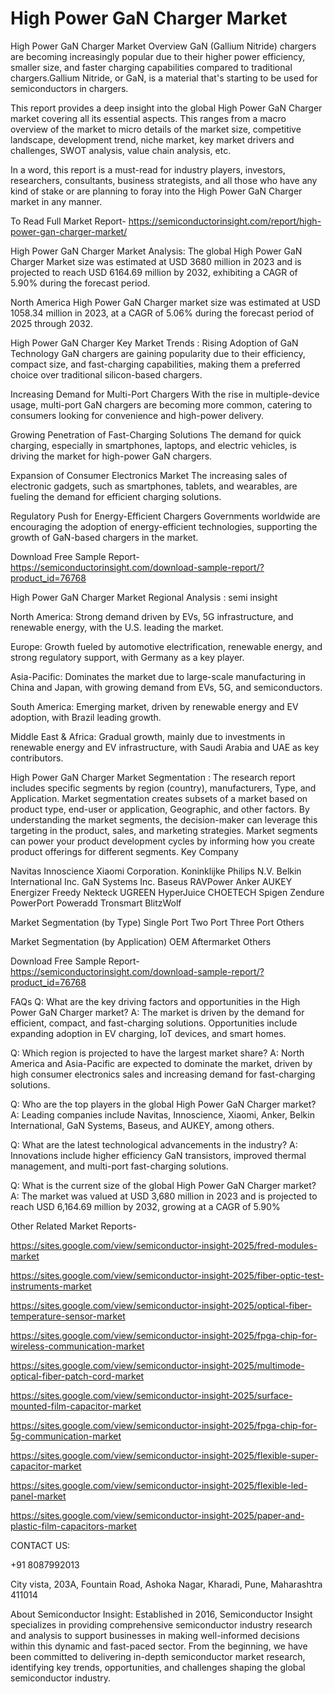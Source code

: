 <h1>High Power GaN Charger Market</h1>
High Power GaN Charger Market Overview
GaN (Gallium Nitride) chargers are becoming increasingly popular due to their higher power efficiency, smaller size, and faster charging capabilities compared to traditional chargers.Gallium Nitride, or GaN, is a material that's starting to be used for semiconductors in chargers.

This report provides a deep insight into the global High Power GaN Charger market covering all its essential aspects. This ranges from a macro overview of the market to micro details of the market size, competitive landscape, development trend, niche market, key market drivers and challenges, SWOT analysis, value chain analysis, etc.

In a word, this report is a must-read for industry players, investors, researchers, consultants, business strategists, and all those who have any kind of stake or are planning to foray into the High Power GaN Charger market in any manner.

To Read Full Market Report-
https://semiconductorinsight.com/report/high-power-gan-charger-market/

High Power GaN Charger Market Analysis:
The global High Power GaN Charger Market size was estimated at USD 3680 million in 2023 and is projected to reach USD 6164.69 million by 2032, exhibiting a CAGR of 5.90% during the forecast period.

North America High Power GaN Charger market size was estimated at USD 1058.34 million in 2023, at a CAGR of 5.06% during the forecast period of 2025 through 2032.

High Power GaN Charger Key Market Trends :
Rising Adoption of GaN Technology
GaN chargers are gaining popularity due to their efficiency, compact size, and fast-charging capabilities, making them a preferred choice over traditional silicon-based chargers.

Increasing Demand for Multi-Port Chargers
With the rise in multiple-device usage, multi-port GaN chargers are becoming more common, catering to consumers looking for convenience and high-power delivery.

Growing Penetration of Fast-Charging Solutions
The demand for quick charging, especially in smartphones, laptops, and electric vehicles, is driving the market for high-power GaN chargers.

Expansion of Consumer Electronics Market
The increasing sales of electronic gadgets, such as smartphones, tablets, and wearables, are fueling the demand for efficient charging solutions.

Regulatory Push for Energy-Efficient Chargers
Governments worldwide are encouraging the adoption of energy-efficient technologies, supporting the growth of GaN-based chargers in the market.

Download Free Sample Report-
https://semiconductorinsight.com/download-sample-report/?product_id=76768

High Power GaN Charger Market Regional Analysis :
semi insight

North America:
Strong demand driven by EVs, 5G infrastructure, and renewable energy, with the U.S. leading the market.

Europe:
Growth fueled by automotive electrification, renewable energy, and strong regulatory support, with Germany as a key player.

Asia-Pacific:
Dominates the market due to large-scale manufacturing in China and Japan, with growing demand from EVs, 5G, and semiconductors.

South America:
Emerging market, driven by renewable energy and EV adoption, with Brazil leading growth.

Middle East & Africa:
Gradual growth, mainly due to investments in renewable energy and EV infrastructure, with Saudi Arabia and UAE as key contributors.

High Power GaN Charger Market Segmentation :
The research report includes specific segments by region (country), manufacturers, Type, and Application. Market segmentation creates subsets of a market based on product type, end-user or application, Geographic, and other factors. By understanding the market segments, the decision-maker can leverage this targeting in the product, sales, and marketing strategies. Market segments can power your product development cycles by informing how you create product offerings for different segments.
Key Company

Navitas
Innoscience
Xiaomi Corporation.
Koninklijke Philips N.V.
Belkin International
Inc.
GaN Systems Inc.
Baseus
RAVPower
Anker
AUKEY
Energizer
Freedy
Nekteck
UGREEN
HyperJuice
CHOETECH
Spigen
Zendure
PowerPort
Poweradd
Tronsmart
BlitzWolf

Market Segmentation (by Type)
Single Port
Two Port
Three Port
Others

Market Segmentation (by Application)
OEM
Aftermarket
Others

Download Free Sample Report-
https://semiconductorinsight.com/download-sample-report/?product_id=76768

FAQs
Q: What are the key driving factors and opportunities in the High Power GaN Charger market?
A: The market is driven by the demand for efficient, compact, and fast-charging solutions. Opportunities include expanding adoption in EV charging, IoT devices, and smart homes.

Q: Which region is projected to have the largest market share?
A: North America and Asia-Pacific are expected to dominate the market, driven by high consumer electronics sales and increasing demand for fast-charging solutions.

Q: Who are the top players in the global High Power GaN Charger market?
A: Leading companies include Navitas, Innoscience, Xiaomi, Anker, Belkin International, GaN Systems, Baseus, and AUKEY, among others.

Q: What are the latest technological advancements in the industry?
A: Innovations include higher efficiency GaN transistors, improved thermal management, and multi-port fast-charging solutions.

Q: What is the current size of the global High Power GaN Charger market?
A: The market was valued at USD 3,680 million in 2023 and is projected to reach USD 6,164.69 million by 2032, growing at a CAGR of 5.90%

Other Related Market Reports-

https://sites.google.com/view/semiconductor-insight-2025/fred-modules-market

https://sites.google.com/view/semiconductor-insight-2025/fiber-optic-test-instruments-market

https://sites.google.com/view/semiconductor-insight-2025/optical-fiber-temperature-sensor-market

https://sites.google.com/view/semiconductor-insight-2025/fpga-chip-for-wireless-communication-market

https://sites.google.com/view/semiconductor-insight-2025/multimode-optical-fiber-patch-cord-market

https://sites.google.com/view/semiconductor-insight-2025/surface-mounted-film-capacitor-market

https://sites.google.com/view/semiconductor-insight-2025/fpga-chip-for-5g-communication-market

https://sites.google.com/view/semiconductor-insight-2025/flexible-super-capacitor-market

https://sites.google.com/view/semiconductor-insight-2025/flexible-led-panel-market

https://sites.google.com/view/semiconductor-insight-2025/paper-and-plastic-film-capacitors-market

CONTACT US:

+91 8087992013

City vista, 203A, Fountain Road, Ashoka Nagar, Kharadi, Pune, Maharashtra 411014

About Semiconductor Insight:
Established in 2016, Semiconductor Insight specializes in providing comprehensive semiconductor industry research and analysis to support businesses in making well-informed decisions within this dynamic and fast-paced sector. From the beginning, we have been committed to delivering in-depth semiconductor market research, identifying key trends, opportunities, and challenges shaping the global semiconductor industry.
